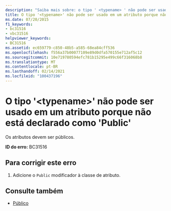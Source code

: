```yaml
---
description: "Saiba mais sobre: o tipo ' <typename> ' não pode ser usado como um atributo porque não está declarado como ' Public"
title: O tipo '<typename>' não pode ser usado em um atributo porque não está declarado como 'Public'
ms.date: 07/20/2015
f1_keywords:
- bc31516
- vbc31516
helpviewer_keywords:
- BC31516
ms.assetid: ec659779-c850-48b5-a585-68ea84cff536
ms.openlocfilehash: f556a37b00077109e89d0dfa570155e712af5c12
ms.sourcegitcommit: 10e719780594efc781b15295e499c66f316068b8
ms.translationtype: MT
ms.contentlocale: pt-BR
ms.lasthandoff: 02/14/2021
ms.locfileid: "100437196"
---
```

# <a name="type-typename-cannot-be-used-as-an-attribute-because-it-is-not-declared-public"></a>O tipo '\<typename>' não pode ser usado em um atributo porque não está declarado como 'Public'

Os atributos devem ser públicos.  
  
 **ID do erro:** BC31516  
  
## <a name="to-correct-this-error"></a>Para corrigir este erro  
  
1. Adicione o `Public` modificador à classe de atributo.  
  
## <a name="see-also"></a>Consulte também

- [Público](../language-reference/modifiers/public.md)
